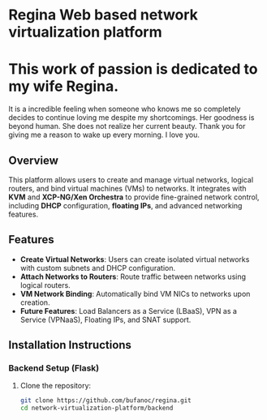 # Regina Web based network virtualization platform 
# This work of passion is dedicated to my wife Regina. 
It is a incredible feeling when someone who knows me so completely decides to continue loving me despite my shortcomings. Her goodness is beyond human. She does not realize her current beauty. Thank you for giving me a reason to wake up every morning. I love you.


## Overview

This platform allows users to create and manage virtual networks, logical routers, and bind virtual machines (VMs) to networks. It integrates with **KVM** and **XCP-NG/Xen Orchestra** to provide fine-grained network control, including **DHCP** configuration, **floating IPs**, and advanced networking features.

## Features

- **Create Virtual Networks**: Users can create isolated virtual networks with custom subnets and DHCP configuration.
- **Attach Networks to Routers**: Route traffic between networks using logical routers.
- **VM Network Binding**: Automatically bind VM NICs to networks upon creation.
- **Future Features**: Load Balancers as a Service (LBaaS), VPN as a Service (VPNaaS), Floating IPs, and SNAT support.

## Installation Instructions

### Backend Setup (Flask)

1. Clone the repository:
   ```bash
   git clone https://github.com/bufanoc/regina.git
   cd network-virtualization-platform/backend

